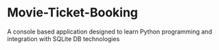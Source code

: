 # Movie-Ticket-Booking

A console based application designed to learn Python programming and integration with SQLite DB technologies
